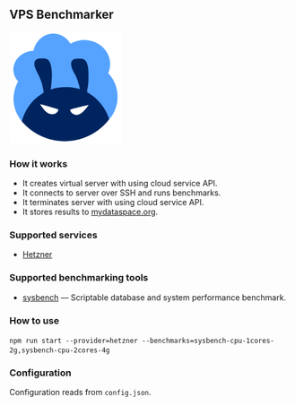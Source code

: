 ## VPS Benchmarker
![Logo](https://raw.githubusercontent.com/fiftin/vpsbenchmarker/master/logo-200.png)

### How it works

* It creates virtual server with using cloud service API.
* It connects to server over SSH and runs benchmarks.
* It terminates server with using cloud service API.
* It stores results to [mydataspace.org](https://mydataspace.org).

### Supported services
* [Hetzner](https://hetzner.cloud)

### Supported benchmarking tools
* [sysbench](https://github.com/akopytov/sysbench) &mdash; Scriptable database and system performance benchmark.


### How to use

```npm run start --provider=hetzner --benchmarks=sysbench-cpu-1cores-2g,sysbench-cpu-2cores-4g```

### Configuration

Configuration reads from ```config.json```.


